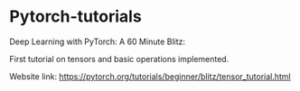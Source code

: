 # Pytorch-tutorials

 Deep Learning with PyTorch: A 60 Minute Blitz:
 
 First tutorial on tensors and basic operations implemented.
 
 Website link: https://pytorch.org/tutorials/beginner/blitz/tensor_tutorial.html 
